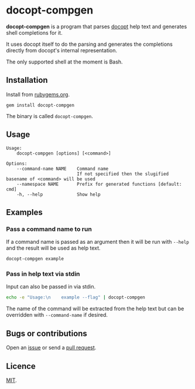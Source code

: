 # docopt-compgen

**docopt-compgen** is a program that parses [docopt](https://github.com/docopt/docopt.rb) help text and generates shell completions for it.

It uses docopt itself to do the parsing and generates the completions directly from docopt's internal representation.

The only supported shell at the moment is Bash.

## Installation

Install from [rubygems.org](https://rubygems.org/gems/docopt-compgen).

```
gem install docopt-compgen
```

The binary is called `docopt-compgen`.

## Usage

```
Usage:
    docopt-compgen [options] [<command>]

Options:
    --command-name NAME    Command name
                           If not specified then the slugified basename of <command> will be used
    --namespace NAME       Prefix for generated functions [default: cmd]
    -h, --help             Show help
```

## Examples

### Pass a command name to run

If a command name is passed as an argument then it will be run with `--help` and the result will be used as help text.

```bash
docopt-compgen example
```

### Pass in help text via stdin

Input can also be passed in via stdin.

```bash
echo -e "Usage:\n    example --flag" | docopt-compgen
```

The name of the command will be extracted from the help text but can be overridden with `--command-name` if desired.

## Bugs or contributions

Open an [issue](https://github.com/crdx/docopt-compgen/issues) or send a [pull request](https://github.com/crdx/docopt-compgen/pulls).

## Licence

[MIT](LICENCE.md).
